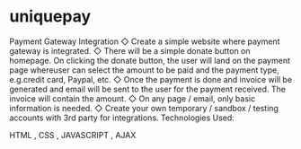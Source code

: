 # uniquepay
Payment Gateway Integration
◇ Create a simple website where payment gateway is integrated.
◇ There will be a simple donate button on homepage. On clicking the donate button,
the user will land on the payment page whereuser can select the amount to be paid and the payment type, e.g.credit card, Paypal, etc.
◇ Once the payment is done and invoice will be generated and email will be sent to the user for the payment received.
The invoice will contain the amount.
◇ On any page / email, only basic information is needed.
◇ Create your own temporary / sandbox / testing accounts with 3rd party for integrations.
Technologies Used:

HTML , CSS , JAVASCRIPT , AJAX
